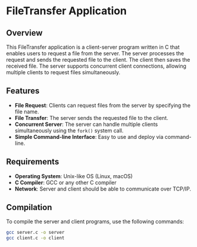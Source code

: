 # FileTransfer Application

## Overview

This FileTransfer application is a client-server program written in C that enables users to request a file from the server. The server processes the request and sends the requested file to the client. The client then saves the received file. The server supports concurrent client connections, allowing multiple clients to request files simultaneously.

## Features

- **File Request**: Clients can request files from the server by specifying the file name.
- **File Transfer**: The server sends the requested file to the client.
- **Concurrent Server**: The server can handle multiple clients simultaneously using the `fork()` system call.
- **Simple Command-line Interface**: Easy to use and deploy via command-line.

## Requirements

- **Operating System**: Unix-like OS (Linux, macOS)
- **C Compiler**: GCC or any other C compiler
- **Network**: Server and client should be able to communicate over TCP/IP.

## Compilation

To compile the server and client programs, use the following commands:

```bash
gcc server.c -o server
gcc client.c -o client
